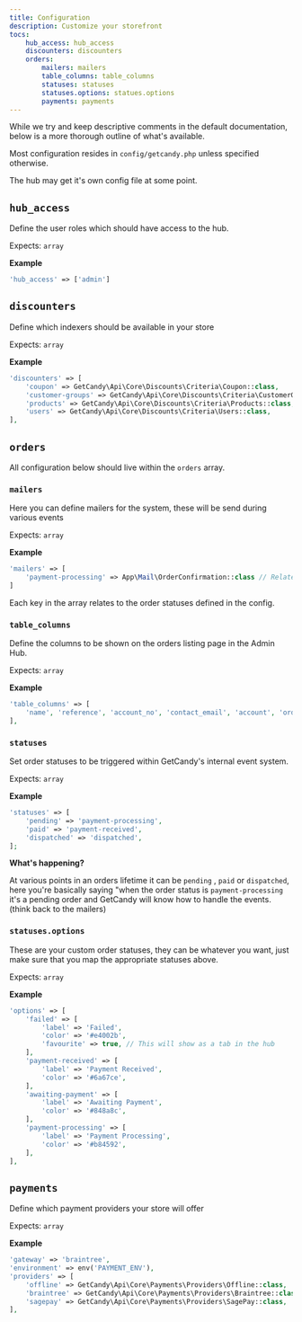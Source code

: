 ```yaml
---
title: Configuration
description: Customize your storefront
tocs:
    hub_access: hub_access
    discounters: discounters
    orders:
        mailers: mailers
        table_columns: table_columns
        statuses: statuses
        statuses.options: statues.options
        payments: payments
---
```


While we try and keep descriptive comments in the default documentation, below is a more thorough outline of what's available.

Most configuration resides in `config/getcandy.php` unless specified otherwise.

<alert-panel level="warning" class="my-4">
    <div slot="title">
        The hub may get it's own config file at some point.
    </div>
</alert-panel>

## `hub_access` <a name="hub_access"></a>

Define the user roles which should have access to the hub.

Expects: `array`

**Example**

```php
'hub_access' => ['admin']
```

## `discounters` <a name="discounters"></a>

Define which indexers should be available in your store

Expects: `array`

**Example**
```php
'discounters' => [
    'coupon' => GetCandy\Api\Core\Discounts\Criteria\Coupon::class,
    'customer-groups' => GetCandy\Api\Core\Discounts\Criteria\CustomerGroup::class,
    'products' => GetCandy\Api\Core\Discounts\Criteria\Products::class,
    'users' => GetCandy\Api\Core\Discounts\Criteria\Users::class,
],
```

## `orders` <a name="discounters"></a>

All configuration below should live within the `orders` array.

### `mailers` <a name="mailers"></a>

Here you can define mailers for the system, these will be send during various events

Expects: `array`

**Example**

```php
'mailers' => [
    'payment-processing' => App\Mail\OrderConfirmation::class // Relates to statuses
]
```

<alert-panel level="info">
    <div slot="title">
        Each key in the array relates to the order statuses defined in the config.
    </div>
</alert-panel>

### `table_columns` <a name="table_columns"></a>

Define the columns to be shown on the orders listing page in the Admin Hub.

Expects: `array`

**Example**
```php
'table_columns' => [
    'name', 'reference', 'account_no', 'contact_email', 'account', 'order_total', 'delivery_total', 'date',
],
```

### `statuses` <a name="statuses"></a>

Set order statuses to be triggered within GetCandy's internal event system.

Expects: `array`

**Example**

```php
'statuses' => [
    'pending' => 'payment-processing',
    'paid' => 'payment-received',
    'dispatched' => 'dispatched',
];
```

**What's happening?**

At various points in an orders lifetime it can be `pending` , `paid` or `dispatched`, here you're basically saying "when the order status is `payment-processing` it's a pending order and GetCandy will know how to handle the events. (think back to the mailers)

### `statuses.options` <a name="statuses.options"></a>

These are your custom order statuses, they can be whatever you want, just make
sure that you map the appropriate statuses above.

Expects: `array`

**Example**
```php
'options' => [
    'failed' => [
        'label' => 'Failed',
        'color' => '#e4002b',
        'favourite' => true, // This will show as a tab in the hub
    ],
    'payment-received' => [
        'label' => 'Payment Received',
        'color' => '#6a67ce',
    ],
    'awaiting-payment' => [
        'label' => 'Awaiting Payment',
        'color' => '#848a8c',
    ],
    'payment-processing' => [
        'label' => 'Payment Processing',
        'color' => '#b84592',
    ],
],
```

## `payments` <a name="payments"></a>

Define which payment providers your store will offer

Expects: `array`

**Example**

```php
'gateway' => 'braintree',
'environment' => env('PAYMENT_ENV'),
'providers' => [
    'offline' => GetCandy\Api\Core\Payments\Providers\Offline::class,
    'braintree' => GetCandy\Api\Core\Payments\Providers\Braintree::class,
    'sagepay' => GetCandy\Api\Core\Payments\Providers\SagePay::class,
],
```

<!-- <alert-panel level="info">
    <div slot="title">
        Check out the payments section under guides for more information about these.
    </div>
</alert-panel> -->
